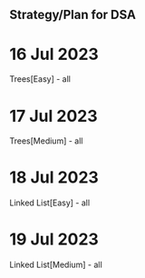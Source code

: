 ## Strategy/Plan for DSA

# 16 Jul 2023
Trees[Easy] - all

# 17 Jul 2023
Trees[Medium] - all

# 18 Jul 2023
Linked List[Easy] - all

# 19 Jul 2023
Linked List[Medium] - all
